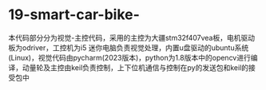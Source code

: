 # 19-smart-car-bike-
本代码部分分为视觉-主控代码，采用的主控为大疆stm32f407vea板，电机驱动板为odriver，工控机为i5 迷你电脑负责视觉处理，内置u盘驱动的ubuntu系统(Linux)，视觉代码由pycharm(2023版本)，python为1.8版本中的opencv进行编译，动量轮及主控由keil负责控制，上下位机通信与控制在py的发送包和keil的接受包中

